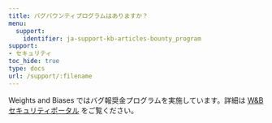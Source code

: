 ```yaml
---
title: バグバウンティプログラムはありますか？
menu:
  support:
    identifier: ja-support-kb-articles-bounty_program
support:
- セキュリティ
toc_hide: true
type: docs
url: /support/:filename
---
```


Weights and Biases ではバグ報奨金プログラムを実施しています。詳細は [W&B セキュリティポータル](https://security.wandb.ai/) をご覧ください。